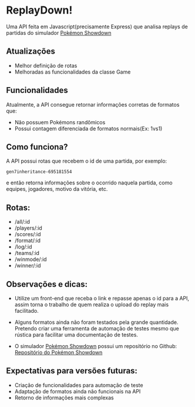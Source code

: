 # ReplayDown!
Uma API feita em Javascript(precisamente Express) que analisa replays de partidas do simulador [Pokémon Showdown](https://play.pokemonshowdown.com/ "Um simulador de partidas competitivas Pokémon")

## Atualizações
* Melhor definição de rotas
* Melhoradas as funcionalidades da classe Game

## Funcionalidades
Atualmente, a API consegue retornar informações corretas de formatos que:
* Não possuem Pokémons randômicos
* Possui contagem diferenciada de formatos normais(Ex: 1vs1)

## Como funciona?
A API possui rotas que recebem o id de uma partida, por exemplo:
    
    gen7inheritance-695181554

e então retorna informações sobre o ocorrido naquela partida, como equipes, jogadores, motivo da vitória, etc.

## Rotas:
* /all/:id
* /players/:id
* /scores/:id
* /format/:id
* /log/:id
* /teams/:id
* /winmode/:id
* /winner/:id

## Observações e dicas:
* Utilize um front-end que receba o link e repasse apenas o id para a API, assim torna o trabalho de quem realiza o upload do replay mais facilitado.

* Alguns formatos ainda não foram testados pela grande quantidade. Pretendo criar uma ferramenta de automação de testes mesmo que rústica para facilitar uma documentação de testes.

* O simulador [Pokémon Showdown](https://play.pokemonshowdown.com/ "Um simulador de partidas competitivas Pokémon") possui um repositório no Github: [Repositório do Pokémon Showdown](https://github.com/Zarel/Pokemon-Showdown "Repositório do Pokémon Showdown")

## Expectativas para versões futuras:
* Criação de funcionalidades para automação de teste
* Adaptação de formatos ainda não funcionais na API
* Retorno de informações mais complexas
